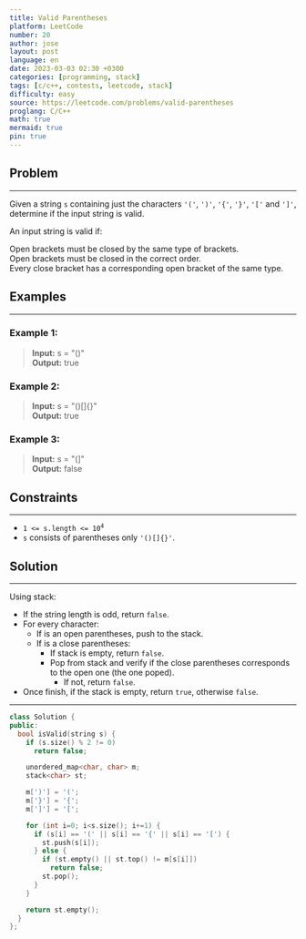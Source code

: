 ```yaml
---
title: Valid Parentheses
platform: LeetCode
number: 20
author: jose
layout: post
language: en
date: 2023-03-03 02:30 +0300
categories: [programming, stack]
tags: [c/c++, contests, leetcode, stack]
difficulty: easy
source: https://leetcode.com/problems/valid-parentheses
proglang: C/C++
math: true
mermaid: true
pin: true
---
```

## Problem
---
Given a string `s` containing just the characters `'('`, `')'`, `'{'`, `'}'`, `'['` and `']'`, determine if the input string is valid.  

An input string is valid if:  

Open brackets must be closed by the same type of brackets.  
Open brackets must be closed in the correct order.  
Every close bracket has a corresponding open bracket of the same type.  

## Examples
---
### **Example 1:**  
>**Input:** s = "()"  
>**Output:** true

### **Example 2:**  
>**Input:** s = "()[]{}"  
>**Output:** true  

### **Example 3:**  
>**Input:** s = "(]"  
>**Output:** false  

## Constraints
---
- <code>1 <= s.length <= 10<sup>4</sup></code>
- `s` consists of parentheses only `'()[]{}'`.

## Solution
---
Using stack:
  - If the string length is odd, return `false`.
  - For every character:
    - If is an open parentheses, push to the stack.
    - If is a close parentheses:
      - If stack is empty, return `false`.
      - Pop from stack and verify if the close parentheses corresponds to the open one (the one poped).
        - If not, return `false`.
  - Once finish, if the stack is empty, return `true`, otherwise `false`.

---
```c++
class Solution {
public:
  bool isValid(string s) {
    if (s.size() % 2 != 0)
      return false;

    unordered_map<char, char> m;
    stack<char> st;

    m[')'] = '(';
    m['}'] = '{';
    m[']'] = '[';

    for (int i=0; i<s.size(); i+=1) {
      if (s[i] == '(' || s[i] == '{' || s[i] == '[') {
        st.push(s[i]);
      } else {
        if (st.empty() || st.top() != m[s[i]]) 
          return false;
        st.pop();
      }
    }

    return st.empty();
  }
};
```
